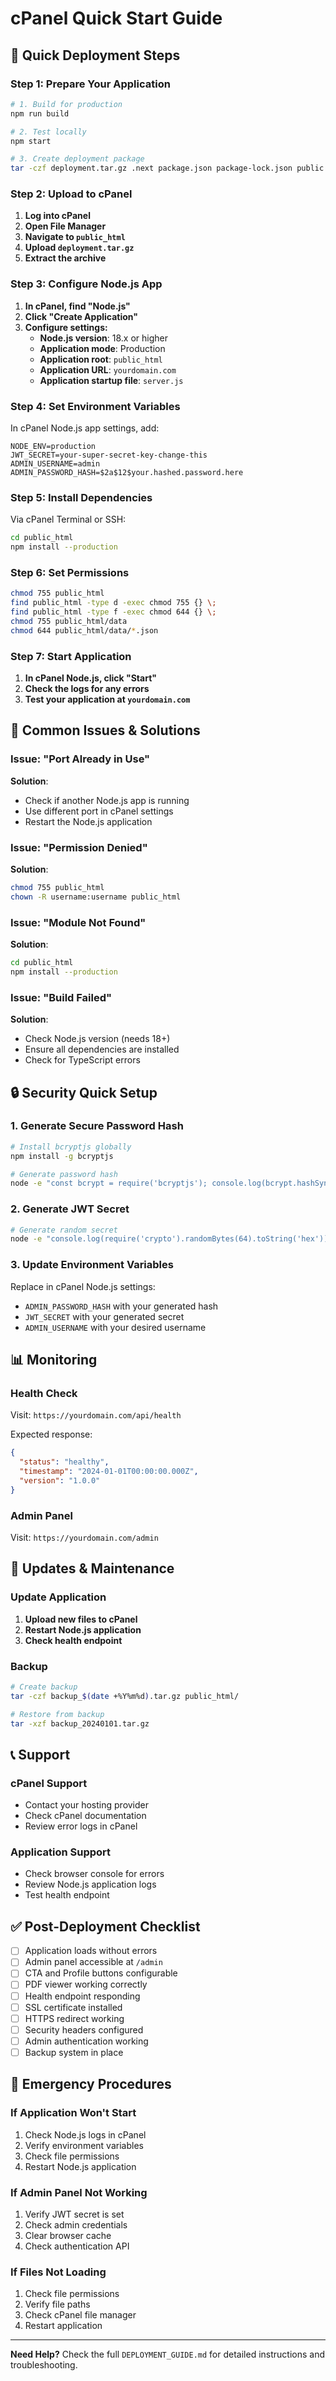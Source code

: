 # cPanel Quick Start Guide

## 🚀 Quick Deployment Steps

### Step 1: Prepare Your Application

```bash
# 1. Build for production
npm run build

# 2. Test locally
npm start

# 3. Create deployment package
tar -czf deployment.tar.gz .next package.json package-lock.json public data server.js next.config.js
```

### Step 2: Upload to cPanel

1. **Log into cPanel**
2. **Open File Manager**
3. **Navigate to `public_html`**
4. **Upload `deployment.tar.gz`**
5. **Extract the archive**

### Step 3: Configure Node.js App

1. **In cPanel, find "Node.js"**
2. **Click "Create Application"**
3. **Configure settings:**
   - **Node.js version**: 18.x or higher
   - **Application mode**: Production
   - **Application root**: `public_html`
   - **Application URL**: `yourdomain.com`
   - **Application startup file**: `server.js`

### Step 4: Set Environment Variables

In cPanel Node.js app settings, add:

```env
NODE_ENV=production
JWT_SECRET=your-super-secret-key-change-this
ADMIN_USERNAME=admin
ADMIN_PASSWORD_HASH=$2a$12$your.hashed.password.here
```

### Step 5: Install Dependencies

Via cPanel Terminal or SSH:

```bash
cd public_html
npm install --production
```

### Step 6: Set Permissions

```bash
chmod 755 public_html
find public_html -type d -exec chmod 755 {} \;
find public_html -type f -exec chmod 644 {} \;
chmod 755 public_html/data
chmod 644 public_html/data/*.json
```

### Step 7: Start Application

1. **In cPanel Node.js, click "Start"**
2. **Check the logs for any errors**
3. **Test your application at `yourdomain.com`**

## 🔧 Common Issues & Solutions

### Issue: "Port Already in Use"
**Solution**: 
- Check if another Node.js app is running
- Use different port in cPanel settings
- Restart the Node.js application

### Issue: "Permission Denied"
**Solution**:
```bash
chmod 755 public_html
chown -R username:username public_html
```

### Issue: "Module Not Found"
**Solution**:
```bash
cd public_html
npm install --production
```

### Issue: "Build Failed"
**Solution**:
- Check Node.js version (needs 18+)
- Ensure all dependencies are installed
- Check for TypeScript errors

## 🔒 Security Quick Setup

### 1. Generate Secure Password Hash

```bash
# Install bcryptjs globally
npm install -g bcryptjs

# Generate password hash
node -e "const bcrypt = require('bcryptjs'); console.log(bcrypt.hashSync('your-password', 12));"
```

### 2. Generate JWT Secret

```bash
# Generate random secret
node -e "console.log(require('crypto').randomBytes(64).toString('hex'));"
```

### 3. Update Environment Variables

Replace in cPanel Node.js settings:
- `ADMIN_PASSWORD_HASH` with your generated hash
- `JWT_SECRET` with your generated secret
- `ADMIN_USERNAME` with your desired username

## 📊 Monitoring

### Health Check
Visit: `https://yourdomain.com/api/health`

Expected response:
```json
{
  "status": "healthy",
  "timestamp": "2024-01-01T00:00:00.000Z",
  "version": "1.0.0"
}
```

### Admin Panel
Visit: `https://yourdomain.com/admin`

## 🔄 Updates & Maintenance

### Update Application
1. **Upload new files to cPanel**
2. **Restart Node.js application**
3. **Check health endpoint**

### Backup
```bash
# Create backup
tar -czf backup_$(date +%Y%m%d).tar.gz public_html/

# Restore from backup
tar -xzf backup_20240101.tar.gz
```

## 📞 Support

### cPanel Support
- Contact your hosting provider
- Check cPanel documentation
- Review error logs in cPanel

### Application Support
- Check browser console for errors
- Review Node.js application logs
- Test health endpoint

## ✅ Post-Deployment Checklist

- [ ] Application loads without errors
- [ ] Admin panel accessible at `/admin`
- [ ] CTA and Profile buttons configurable
- [ ] PDF viewer working correctly
- [ ] Health endpoint responding
- [ ] SSL certificate installed
- [ ] HTTPS redirect working
- [ ] Security headers configured
- [ ] Admin authentication working
- [ ] Backup system in place

## 🚨 Emergency Procedures

### If Application Won't Start
1. Check Node.js logs in cPanel
2. Verify environment variables
3. Check file permissions
4. Restart Node.js application

### If Admin Panel Not Working
1. Verify JWT secret is set
2. Check admin credentials
3. Clear browser cache
4. Check authentication API

### If Files Not Loading
1. Check file permissions
2. Verify file paths
3. Check cPanel file manager
4. Restart application

---

**Need Help?** Check the full `DEPLOYMENT_GUIDE.md` for detailed instructions and troubleshooting. 